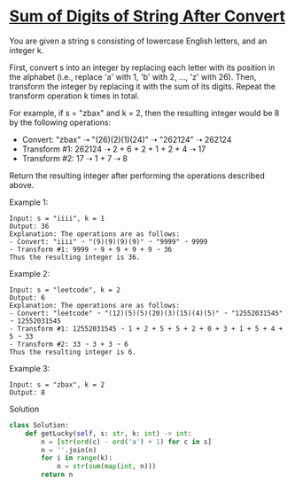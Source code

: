 # [Sum of Digits of String After Convert](https://leetcode.com/problems/sum-of-digits-of-string-after-convert/)

You are given a string s consisting of lowercase English letters, and an integer k.

First, convert s into an integer by replacing each letter with its position in the alphabet 
(i.e., replace 'a' with 1, 'b' with 2, ..., 'z' with 26). Then, transform the integer by replacing it with the sum of 
its digits. Repeat the transform operation k times in total.

For example, if s = "zbax" and k = 2, then the resulting integer would be 8 by the following operations:

- Convert: "zbax" ➝ "(26)(2)(1)(24)" ➝ "262124" ➝ 262124
- Transform #1: 262124 ➝ 2 + 6 + 2 + 1 + 2 + 4 ➝ 17
- Transform #2: 17 ➝ 1 + 7 ➝ 8

Return the resulting integer after performing the operations described above.

Example 1:
```
Input: s = "iiii", k = 1
Output: 36
Explanation: The operations are as follows:
- Convert: "iiii" ➝ "(9)(9)(9)(9)" ➝ "9999" ➝ 9999
- Transform #1: 9999 ➝ 9 + 9 + 9 + 9 ➝ 36
Thus the resulting integer is 36.
```
Example 2:
```
Input: s = "leetcode", k = 2
Output: 6
Explanation: The operations are as follows:
- Convert: "leetcode" ➝ "(12)(5)(5)(20)(3)(15)(4)(5)" ➝ "12552031545" ➝ 12552031545
- Transform #1: 12552031545 ➝ 1 + 2 + 5 + 5 + 2 + 0 + 3 + 1 + 5 + 4 + 5 ➝ 33
- Transform #2: 33 ➝ 3 + 3 ➝ 6
Thus the resulting integer is 6.
```
Example 3:
```
Input: s = "zbax", k = 2
Output: 8
```
Solution
```python
class Solution:
    def getLucky(self, s: str, k: int) -> int:
        n = [str(ord(c) - ord('a') + 1) for c in s]
        n = ''.join(n)
        for i in range(k):
            n = str(sum(map(int, n)))
        return n
```